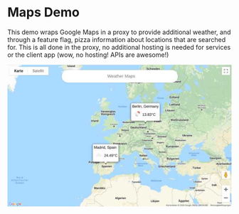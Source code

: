 # Maps Demo
This demo wraps Google Maps in a proxy to provide additional weather, and through a feature flag, pizza information about locations that are searched for.  This is all done in the proxy, no additional hosting is needed for services or the client app (wow, no hosting!  APIs are awesome!)

![Maps demo](img/maps-demo.jpg)

